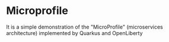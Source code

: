 # Microprofile
It is a simple demonstration of the "MicroProfile" (microservices architecture) implemented by Quarkus and OpenLiberty
